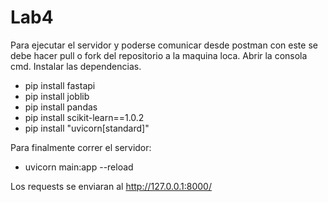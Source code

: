 # Lab4
Para ejecutar el servidor y poderse comunicar desde postman con este se debe hacer pull o fork del repositorio a la maquina loca.
Abrir la consola cmd.
Instalar las dependencias.
- pip install fastapi
- pip install joblib
- pip install pandas
- pip install scikit-learn==1.0.2
- pip install "uvicorn[standard]"

Para finalmente correr el servidor:
- uvicorn main:app --reload

Los requests se enviaran al http://127.0.0.1:8000/
